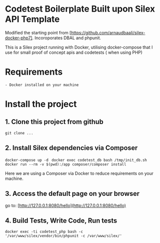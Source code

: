 Codetest Boilerplate Built upon Silex API Template
===

Modified the starting point from [https://github.com/arnaudbaali/silex-docker-php7]. Incoroporates DBAL and phpunit.

This is a Silex project running with Docker, utilising docker-compose that I use for small proof of concept apis and codetests ( when using PHP)

# Requirements

    - Docker installed on your machine

# Install the project

## 1. Clone this project from github

`git clone ...`

## 2. Install Silex dependencies via Composer

`docker-compose up -d `
`docker exec codetest_db bash /tmp/init_db.sh`
`docker run --rm -v $(pwd):/app composer/composer install`

Here we are using a Composer via Docker to reduce requirements on your machine.

## 3. Access the default page on your browser

go to: [http://127.0.0.1:8080/hello](http://127.0.0.1:8080/hello)

## 4. Build Tests, Write Code, Run tests

`docker exec -ti codetest_php bash -c '/var/www/silex/vendor/bin/phpunit -c /var/www/silex/'`
